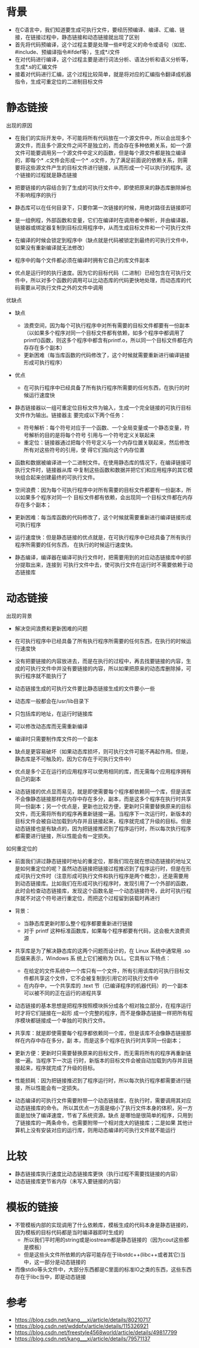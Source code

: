# 背景

- 在C语言中，我们知道要生成可执行文件，要经历预编译、编译、汇编、链接，在链接过程中，静态链接和动态链接就出现了区别
- 首先将代码预编译，这个过程主要是处理一些#号定义的命令或语句（如宏、#include、预编译指令#ifdef等），生成*.i文件
- 在对代码进行编译，这个过程主要是进行词法分析、语法分析和语义分析等，生成*.s的汇编文件
- 接着对代码进行汇编，这个过程比较简单，就是将对应的汇编指令翻译成机器指令，生成可重定位的二进制目标文件



# 静态链接

出现的原因

- 在我们的实际开发中，不可能将所有代码放在一个源文件中，所以会出现多个源文件，而且多个源文件之间不是独立的，而会存在多种依赖关系，如一个源文件可能要调用另一个源文件中定义的函数，但是每个源文件都是独立编译的，即每个* .c文件会形成一个* .o文件，为了满足前面说的依赖关系，则需要将这些源文件产生的目标文件进行链接，从而形成一个可以执行的程序。这个链接的过程就是静态链接



- 把要链接的内容结合到了生成的可执行文件中，即使把原来的静态库删除掉也不影响程序的执行
- 静态库可以在任何目录下，只要你第一次链接的时候，用绝对路径去链接即可
- 是一组例程，外部函数和变量，它们在编译时在调用者中解析，并由编译器，链接器或绑定器复制到目标应用程序中，从而生成目标文件和一个可执行文件
- 在编译的时候会锁定到程序中（缺点就是代码被锁定到最终的可执行文件中，如果没有重新编译就无法修改）
- 程序中的每个文件都必须在编译时拥有它自己的库文件副本
- 优点是运行时的执行速度。因为它的目标代码（二进制）已经包含在可执行文件中，所以对多个函数的调用可以比动态库的代码更快地处理，而动态库的代码需要从可执行文件之外的文件中调用



优缺点

- 缺点
  - 浪费空间，因为每个可执行程序中对所有需要的目标文件都要有一份副本（以如果多个程序对同一个目标文件都有依赖，如多个程序中都调用了printf()函数，则这多个程序中都含有printf.o，所以同一个目标文件都在内存存在多个副本）
  - 更新困难（每当库函数的代码修改了，这个时候就需要重新进行编译链接形成可执行程序）
- 优点
  - 在可执行程序中已经具备了所有执行程序所需要的任何东西，在执行的时候运行速度快





- 静态链接器以一组可重定位目标文件为输入，生成一个完全链接的可执行目标文件作为输出。链接器主 要完成以下两个任务：
  - 符号解析：每个符号对应于一个函数、一个全局变量或一个静态变量，符号解析的目的是将每个符号 引用与一个符号定义关联起来
  - 重定位：链接器通过把每个符号定义与一个内存位置关联起来，然后修改所有对这些符号的引用，使 得它们指向这个内存位置
- 函数和数据被编译进一个二进制文件。在使用静态库的情况下，在编译链接可执行文件时，链接器从库 中复制这些函数和数据并把它们和应用程序的其它模块组合起来创建最终的可执行文件。 
- 空间浪费：因为每个可执行程序中对所有需要的目标文件都要有一份副本，所以如果多个程序对同一个 目标文件都有依赖，会出现同一个目标文件都在内存存在多个副本； 
- 更新困难：每当库函数的代码修改了，这个时候就需要重新进行编译链接形成可执行程序 
- 运行速度快：但是静态链接的优点就是，在可执行程序中已经具备了所有执行程序所需要的任何东西， 在执行的时候运行速度快。
- 静态编译，编译器在编译可执行文件时，把需要用到的对应动态链接库中的部分提取出来，连接到 可执行文件中去，使可执行文件在运行时不需要依赖于动态链接库







# 动态链接

出现的背景

- 解决空间浪费和更新困难的问题





- 在可执行程序中已经具备了所有执行程序所需要的任何东西，在执行的时候运行速度快

- 没有把要链接的内容放进去，而是在执行的过程中，再去找要链接的内容，生成的可执行文件中并没有要链接的内容，所以如果把原来的动态库删除掉，可执行程序就不能执行了
- 动态链接生成的可执行文件要比静态链接生成的文件要小一些
- 动态库一般都会在/usr/lib目录下
- 只包括库的地址，在运行时链接库
- 可以修改动态库而无需重新编译
- 编译时只需要制作库文件的一个副本
- 缺点是更容易破坏（如果动态库损坏，则可执行文件可能不再起作用。但是，静态库是不可触及的，因为它存在于可执行文件中）
- 优点是多个正在运行的应用程序可以使用相同的库，而无需每个应用程序拥有自己的副本



- 动态链接的优点显而易见，就是即使需要每个程序都依赖同一个库，但是该库不会像静态链接那样在内存中存在多分，副本，而是这多个程序在执行时共享同一份副本；另一个优点是，更新也比较方便，更新时只需要替换原来的目标文件，而无需将所有的程序再重新链接一遍。当程序下一次运行时，新版本的目标文件会被自动加载到内存并且链接起来，程序就完成了升级的目标。但是动态链接也是有缺点的，因为把链接推迟到了程序运行时，所以每次执行程序都需要进行链接，所以性能会有一定损失。



如何重定位的

- 前面我们讲过静态链接时地址的重定位，那我们现在就在想动态链接的地址又是如何重定位的呢？虽然动态链接把链接过程推迟到了程序运行时，但是在形成可执行文件时（注意形成可执行文件和执行程序是两个概念），还是需要用到动态链接库。比如我们在形成可执行程序时，发现引用了一个外部的函数，此时会检查动态链接库，发现这个函数名是一个动态链接符号，此时可执行程序就不对这个符号进行重定位，而把这个过程留到装载时再进行



- 背景：
  - 当静态库更新时那么整个程序都要重新进行链接
  - 对于 printf 这种标准函数库，如果每个程序都要有代码，这会极大浪费资源
- 共享库是为了解决静态库的这两个问题而设计的，在 Linux 系统中通常用 .so 后缀来表示，Windows 系 统上它们被称为 DLL。它具有以下特点：
  - 在给定的文件系统中一个库只有一个文件，所有引用该库的可执行目标文件都共享这个文件，它不会被复制到引用它的可执行文件中
  - 在内存中，一个共享库的 .text 节（已编译程序的机器代码）的一个副本可以被不同的正在运行的进程共享
- 动态链接的基本思想是把程序按照模块拆分成各个相对独立部分，在程序运行时才将它们链接在一起形 成一个完整的程序，而不是像静态链接一样把所有程序模块都链接成一个单独的可执行文件。 
- 共享库：就是即使需要每个程序都依赖同一个库，但是该库不会像静态链接那样在内存中存在多分，副 本，而是这多个程序在执行时共享同一份副本； 
- 更新方便：更新时只需要替换原来的目标文件，而无需将所有的程序再重新链接一遍。当程序下一次运 行时，新版本的目标文件会被自动加载到内存并且链接起来，程序就完成了升级的目标。 
- 性能损耗：因为把链接推迟到了程序运行时，所以每次执行程序都需要进行链接，所以性能会有一定损失。
- 动态编译的可执行文件需要附带一个动态链接库，在执行时，需要调用其对应动态链接库的命令。 所以其优点一方面是缩小了执行文件本身的体积，另一方面是加快了编译速度，节省了系统资源。缺点 是哪怕是很简单的程序，只用到了链接库的一两条命令，也需要附带一个相对庞大的链接库；二是如果 其他计算机上没有安装对应的运行库，则用动态编译的可执行文件就不能运行





# 比较

- 静态链接库执行速度比动态链接库更快（执行过程不需要找链接的内容）
- 动态链接库更节省内存（未写入要链接的内容）



# 模板的链接

- 不管模板内部的实现调用了什么依赖库，模板生成的代码本身是静态链接的，因为模板的目标代码都是当时编译器即时生成的
  - 所以我们平时用的string或是iostream都是静态链接的（因为cout这些都是模板）
  - 但是这些头文件所依赖的内容可能存在于libstdc++(libc++或者其它)当中，这一部分是动态链接的
- 而像stdio等头文件中，大部分东西都是C里面的标准IO之类的东西，这些东西存在于libc当中，即是动态链接





# 参考

- https://blog.csdn.net/kang___xi/article/details/80210717
- https://blog.csdn.net/wddpfx/article/details/115326921
- https://blog.csdn.net/freestyle4568world/article/details/49817799
- https://blog.csdn.net/kang___xi/article/details/79571137